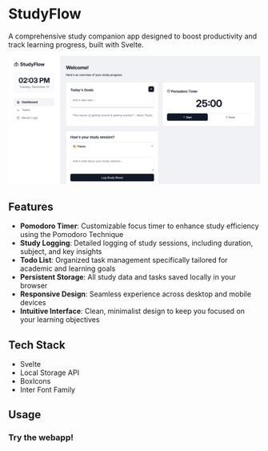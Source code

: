 # StudyFlow
A comprehensive study companion app designed to boost productivity and track learning progress, built with Svelte.

![StudyFlow Dashboard](Screenshot.png)

## Features
- **Pomodoro Timer**: Customizable focus timer to enhance study efficiency using the Pomodoro Technique
- **Study Logging**: Detailed logging of study sessions, including duration, subject, and key insights
- **Todo List**: Organized task management specifically tailored for academic and learning goals
- **Persistent Storage**: All study data and tasks saved locally in your browser
- **Responsive Design**: Seamless experience across desktop and mobile devices
- **Intuitive Interface**: Clean, minimalist design to keep you focused on your learning objectives

## Tech Stack
- Svelte
- Local Storage API
- BoxIcons
- Inter Font Family

## Usage

### Try the webapp!

